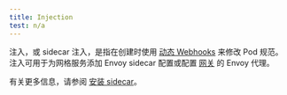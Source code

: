 ```yaml
---
title: Injection
test: n/a
---
```


注入，或 sidecar 注入，是指在创建时使用 [动态 Webhooks](https://kubernetes.io/zh-cn/docs/reference/access-authn-authz/extensible-admission-controllers/) 来修改 Pod 规范。
注入可用于为网格服务添加 Envoy sidecar 配置或配置 [网关](/zh/docs/reference/glossary/#gateway) 的 Envoy 代理。

有关更多信息，请参阅 [安装 sidecar](/zh/docs/setup/additional-setup/sidecar-injection)。
